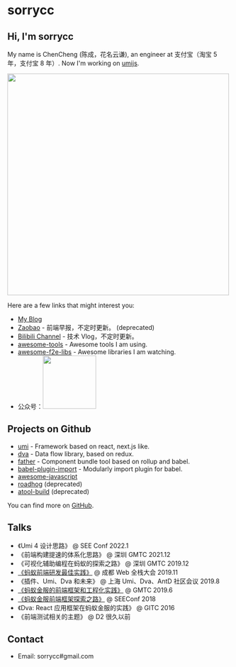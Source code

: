 # sorrycc

## Hi, I'm sorrycc

My name is ChenCheng (陈成，花名云谦), an engineer at 支付宝（淘宝 5 年，支付宝 8 年）. Now I'm working on [umijs](https://umijs.org/).

<img src="https://img.alicdn.com/imgextra/i2/O1CN01beJd0O1n6pIJ0guAV_!!6000000005041-0-tps-2847-1898.jpg" width="500" />

Here are a few links that might interest you:

* [My Blog](https://github.com/sorrycc/blog/issues)
* [Zaobao](https://github.com/sorrycc/zaobao/issues) - 前端早报，不定时更新。 (deprecated)
* [Bilibili Channel](https://space.bilibili.com/27472034) - 技术 Vlog，不定时更新。
* [awesome-tools](https://github.com/sorrycc/awesome-tools) - Awesome tools I am using.
* [awesome-f2e-libs](https://github.com/sorrycc/awesome-f2e-libs) - Awesome libraries I am watching.
* 公众号：<img src="https://img.alicdn.com/tfs/TB1TWFTukL0gK0jSZFxXXXWHVXa-1005-1164.jpg" width="120" />

## Projects on Github

* [umi](https://github.com/umijs/umi) - Framework based on react, next.js like.
* [dva](https://github.com/dvajs/dva) - Data flow library, based on redux.
* [father](https://github.com/umijs/father) - Component bundle tool based on rollup and babel.
* [babel-plugin-import](https://github.com/ant-design/babel-plugin-import) - Modularly import plugin for babel.
* [awesome-javascript](https://github.com/sorrycc/awesome-javascript)
* [roadhog](https://github.com/sorrycc/roadhog) (deprecated)
* [atool-build](https://github.com/ant-tool/atool-build) (deprecated)

You can find more on [GitHub](https://github.com/sorrycc).

## Talks

* 《Umi 4 设计思路》 @ SEE Conf 2022.1
* 《前端构建提速的体系化思路》 @ 深圳 GMTC 2021.12
* 《可视化辅助编程在蚂蚁的探索之路》 @ 深圳 GMTC 2019.12
* [《蚂蚁前端研发最佳实践》](https://github.com/sorrycc/blog/issues/90) @ 成都 Web 全栈大会 2019.11
* 《插件、Umi、Dva 和未来》 @ 上海 Umi、Dva、AntD 社区会议 2019.8
* [《蚂蚁金服的前端框架和工程化实践》](https://github.com/sorrycc/blog/issues/85) @ GMTC 2019.6
* [《蚂蚁金服前端框架探索之路》](https://www.bilibili.com/video/av40319780/) @ SEEConf 2018
* 《Dva: React 应用框架在蚂蚁金服的实践》 @ GITC 2016
* 《前端测试相关的主题》 @ D2 很久以前

## Contact

* Email: sorrycc#gmail.com

